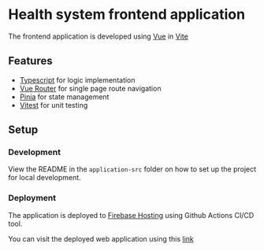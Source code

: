 # Health system frontend application

The frontend application is developed using [Vue](https://vuejs.org/) in [Vite]()

## Features

- [Typescript]() for logic implementation
- [Vue Router]() for single page route navigation
- [Pinia]() for state management
- [Vitest]() for unit testing

## Setup

### Development

View the README in the `application-src` folder on how to set up the project for local development.

### Deployment

The application is deployed to [Firebase Hosting]() using Github Actions CI/CD tool.

You can visit the deployed web application using this [link]()
